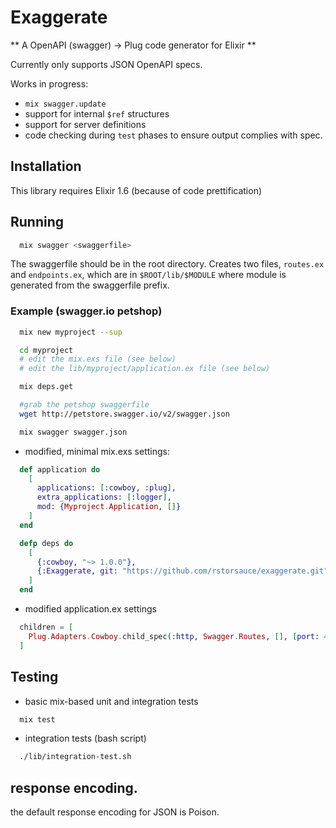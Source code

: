 # Exaggerate

** A OpenAPI (swagger) -> Plug code generator for Elixir **


Currently only supports JSON OpenAPI specs.

Works in progress:

- `mix swagger.update`
- support for internal `$ref` structures
- support for server definitions
- code checking during `test` phases to ensure output complies with spec.

## Installation

This library requires Elixir 1.6 (because of code prettification)

## Running

```bash
  mix swagger <swaggerfile>
```

The swaggerfile should be in the root directory.  Creates two files, `routes.ex`
and `endpoints.ex`, which are in `$ROOT/lib/$MODULE` where module is generated
from the swaggerfile prefix.

### Example (swagger.io petshop)

```bash
  mix new myproject --sup

  cd myproject
  # edit the mix.exs file (see below)
  # edit the lib/myproject/application.ex file (see below)

  mix deps.get

  #grab the petshop swaggerfile
  wget http://petstore.swagger.io/v2/swagger.json

  mix swagger swagger.json
```

- modified, minimal mix.exs settings:

```elixir
  def application do
    [
      applications: [:cowboy, :plug],
      extra_applications: [:logger],
      mod: {Myproject.Application, []}
    ]
  end

  defp deps do
    [
      {:cowboy, "~> 1.0.0"},
      {:Exaggerate, git: "https://github.com/rstorsauce/exaggerate.git", tag: "master"},
    ]
  end
```

- modified application.ex settings

```elixir
  children = [
    Plug.Adapters.Cowboy.child_spec(:http, Swagger.Routes, [], [port: 4001])
  ]
```

## Testing

- basic mix-based unit and integration tests

```bash
  mix test
```

- integration tests (bash script)

```bash
  ./lib/integration-test.sh
```

## response encoding.

the default response encoding for JSON is Poison.
